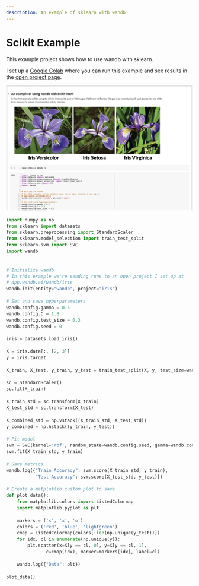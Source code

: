 ```yaml
---
description: An example of sklearn with wandb
---
```


# Scikit Example

This example project shows how to use wandb with sklearn. 

I set up a [Google Colab](https://colab.research.google.com/drive/1tCppyqYFCeWsVVT4XHfck6thbhp3OGwZ) where you can run this example and see results in the [open project page](https://app.wandb.ai/wandb/iris).

![](../../.gitbook/assets/docs-example-colab-of-wandb-sklearn.png)

```python
import numpy as np
from sklearn import datasets
from sklearn.preprocessing import StandardScaler
from sklearn.model_selection import train_test_split
from sklearn.svm import SVC
import wandb


# Initialize wandb
# In this example we're sending runs to an open project I set up at
# app.wandb.ai/wandb/iris
wandb.init(entity="wandb", project="iris")

# Set and save hyperparameters         
wandb.config.gamma = 0.5
wandb.config.C = 1.8
wandb.config.test_size = 0.3
wandb.config.seed = 0

iris = datasets.load_iris()

X = iris.data[:, [2, 3]]
y = iris.target

X_train, X_test, y_train, y_test = train_test_split(X, y, test_size=wandb.config.test_size, random_state=wandb.config.seed)

sc = StandardScaler()
sc.fit(X_train)

X_train_std = sc.transform(X_train)
X_test_std = sc.transform(X_test)

X_combined_std = np.vstack((X_train_std, X_test_std))
y_combined = np.hstack((y_train, y_test))

# Fit model
svm = SVC(kernel='rbf', random_state=wandb.config.seed, gamma=wandb.config.gamma, C=wandb.config.C)
svm.fit(X_train_std, y_train)

# Save metrics
wandb.log({"Train Accuracy": svm.score(X_train_std, y_train), 
           "Test Accuracy": svm.score(X_test_std, y_test)})

# Create a matplotlib custom plot to save 
def plot_data():
    from matplotlib.colors import ListedColormap
    import matplotlib.pyplot as plt

    markers = ('s', 'x', 'o')
    colors = ('red', 'blue', 'lightgreen')
    cmap = ListedColormap(colors[:len(np.unique(y_test))])
    for idx, cl in enumerate(np.unique(y)):
        plt.scatter(x=X[y == cl, 0], y=X[y == cl, 1],
               c=cmap(idx), marker=markers[idx], label=cl)

    wandb.log({"Data": plt})

plot_data()
```

